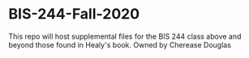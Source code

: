 # BIS-244-Fall-2020
This repo will host supplemental files for the BIS 244 class above and beyond those found in Healy's book.
Owned by Cherease Douglas